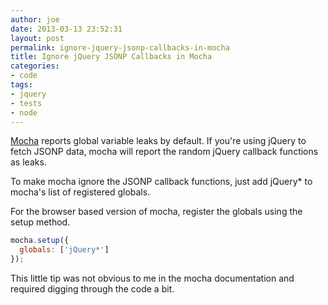 ```yaml
---
author: joe
date: 2013-03-13 23:52:31
layout: post
permalink: ignore-jquery-jsonp-callbacks-in-mocha
title: Ignore jQuery JSONP Callbacks in Mocha
categories:
- code
tags:
- jquery
- tests
- node
---
```


[Mocha](http://visionmedia.github.com/mocha/) reports global variable leaks by default. If you're using jQuery to fetch JSONP data, mocha will report the random jQuery callback functions as leaks.

To make mocha ignore the JSONP callback functions, just add jQuery* to mocha's list of registered globals.

For the browser based version of mocha, register the globals using the setup method.

```javascript
mocha.setup({
  globals: ['jQuery*']
});
```

This little tip was not obvious to me in the mocha documentation and required digging through the code a bit.
